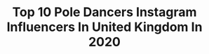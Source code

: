 ---
title: Top 10 Pole Dancers Instagram Influencers In United Kingdom In 2020
description: >-
  Find top pole dancers Instagram influencers in United Kingdom in 2020. Most popular hashtags: #poledance #poledancer #photography #art.
platform: Instagram
profiles:
  - username: "psyc_grungequeen"
    fullname: >-
      Valkyrie Garcìa sgh
    location: "United Kingdom"
    followers: 24004
    engagement: 298
    commentsToLikes: 0.077492
    avatar: "https://scontent-ams4-1.cdninstagram.com/v/t51.2885-19/s320x320/61564567_659921841137752_5759138406168788992_n.jpg?_nc_ht=scontent-ams4-1.cdninstagram.com&_nc_ohc=agGsESNyhRgAX_W0FwV&oh=9ca16f56bc139c2346bb473594fc27f5&oe=5EB98E37"
    verified: false
    hashtags: "#newyear, #brokenheart, #nosering, #portraitphotography"
  - username: "housesofnoodles"
    fullname: >-
      Katherine Couch✨
    location: "United Kingdom"
    followers: 8542
    engagement: 819
    commentsToLikes: 0.039840
    avatar: "https://scontent-lhr8-1.cdninstagram.com/v/t51.2885-19/s320x320/81149931_1236335636754455_7016916495015870464_n.jpg?_nc_ht=scontent-lhr8-1.cdninstagram.com&_nc_ohc=PNxkRdvkcv4AX8W1xCR&oh=5000b9931f18740e691db2c0b2cc3d59&oe=5EB971CB"
    verified: false
    hashtags: "#portraitartist, #altgirl, #gothdecor, #artistsofinstagram"
  - username: "cdaniel.photography"
    fullname: >-
      Daniel | Dance photography
    location: "United Kingdom"
    followers: 30499
    engagement: 719
    commentsToLikes: 0.009106
    avatar: "https://scontent-ams4-1.cdninstagram.com/v/t51.2885-19/s320x320/56395260_336058637052527_6272127268483497984_n.jpg?_nc_ht=scontent-ams4-1.cdninstagram.com&_nc_ohc=-DAmangGO4gAX-rFqLo&oh=6cdd1727fc497f6e8de8a3f46e279c9c&oe=5EBA46D9"
    verified: false
    hashtags: "#aficotroceni, #bendyback, #getbendy, #strongandbendy"
  - username: "martina_trombetta93"
    fullname: >-
      Martina 🧘🏽‍♀️
    location: "United Kingdom"
    followers: 8198
    engagement: 530
    commentsToLikes: 0.063921
    avatar: "https://scontent-lhr8-1.cdninstagram.com/v/t51.2885-19/s320x320/92927521_207198277207973_7728287890983092224_n.jpg?_nc_ht=scontent-lhr8-1.cdninstagram.com&_nc_ohc=TJpYi7yZ55AAX-qnvpn&oh=21e34fff6ef03b46d6cfefb3e6dcd1eb&oe=5EBC9505"
    verified: false
    hashtags: "#wheelposevariation, #musicislife, #bendygirls, #mydubai"
  - username: "lydiacircusarts"
    fullname: >-
      Lydia Norman
    location: "United Kingdom"
    followers: 5685
    engagement: 582
    commentsToLikes: 0.023850
    avatar: "https://scontent-lhr8-1.cdninstagram.com/v/t51.2885-19/s320x320/72152075_765370090560275_737058865220157440_n.jpg?_nc_ht=scontent-lhr8-1.cdninstagram.com&_nc_ohc=onTSuQRQXCQAX_3-5Xt&oh=8e116cb307f9e47ce7dba5db3683a4f5&oe=5EBCB68C"
    verified: false
    hashtags: "#silks, #instayoga, #rhythmicgymnastics, #twins"
  - username: "alhsnaps"
    fullname: >-
      A L H
    location: "United Kingdom"
    followers: 10145
    engagement: 837
    commentsToLikes: 0.003647
    avatar: "https://scontent-ams4-1.cdninstagram.com/v/t51.2885-19/s320x320/10954770_1644040079203724_984211576_a.jpg?_nc_ht=scontent-ams4-1.cdninstagram.com&_nc_ohc=4A7sKknZx8wAX9fQLs6&oh=8a944edd1034cc42ad0f54042f0a7617&oe=5EE9E845"
    verified: false
    hashtags: "#streetxstory, #photodocumentary, #poledancersofinstagram, #beautiful"
  - username: "marioncrampe"
    fullname: >-
      Marion Crampe
    location: "United Kingdom"
    followers: 233305
    engagement: 214
    commentsToLikes: 0.020976
    avatar: "https://scontent-lht6-1.cdninstagram.com/v/t51.2885-19/s320x320/21371654_933603366777366_8075071706605027328_n.jpg?_nc_ht=scontent-lht6-1.cdninstagram.com&_nc_ohc=XfoXISLqKdoAX8qEuR1&oh=536d6a91df9fb10b883aecdb7bdc1bdc&oe=5EB53265"
    verified: true
    hashtags: "#flamenco, #contact, #stayrad, #amputeewoman"
  - username: "goth_spectrum"
    fullname: >-
      Sophie Peach
    location: "United Kingdom"
    followers: 41469
    engagement: 455
    commentsToLikes: 0.015289
    avatar: "https://scontent-lhr8-1.cdninstagram.com/v/t51.2885-19/s320x320/75196142_453048372070080_5225909089564884992_n.jpg?_nc_ht=scontent-lhr8-1.cdninstagram.com&_nc_ohc=IEChJ_QvtiAAX84i-S3&oh=4a858b6f900799af19f8d46ab664b7c3&oe=5EB1D037"
    verified: false
    hashtags: "#clownmakeup, #poppys, #beautybloggers, #sirenmakeup"
  - username: "deadlovejunkies"
    fullname: >-
      Will
    location: "United Kingdom"
    followers: 92844
    engagement: 378
    commentsToLikes: 0.011632
    avatar: "https://scontent-ams4-1.cdninstagram.com/v/t51.2885-19/s320x320/40901712_313779386103081_8925507696870817792_n.jpg?_nc_ht=scontent-ams4-1.cdninstagram.com&_nc_ohc=cVqfZT2KxmAAX9EOSu2&oh=8b408b59a929907a86e75618f53b461a&oe=5EB3D63D"
    verified: false
    hashtags: "#bikinilife, #poledancersofinstagram, #polewear, #polepassion"
  - username: "pinkabsinthe"
    fullname: >-
      Ksenia Mikhaylova
    location: "United Kingdom"
    followers: 25416
    engagement: 525
    commentsToLikes: 0.007930
    avatar: "https://scontent-amt2-1.cdninstagram.com/v/t51.2885-19/s320x320/25022402_142411083126058_6398402029995163648_n.jpg?_nc_ht=scontent-amt2-1.cdninstagram.com&_nc_ohc=1wA-hpgxxyAAX8I6Ta_&oh=bafdf57d1d9111664cb164a610629f77&oe=5EB3BE9A"
    verified: false
    hashtags: "#professionalpiercer, #cutepet, #handmadejewelry, #dancer"
---